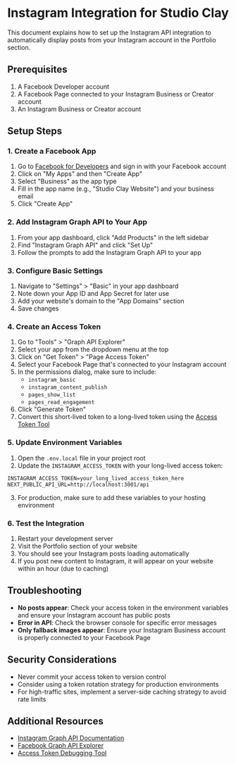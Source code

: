 # Instagram Integration for Studio Clay

This document explains how to set up the Instagram API integration to automatically display posts from your Instagram account in the Portfolio section.

## Prerequisites

1. A Facebook Developer account
2. A Facebook Page connected to your Instagram Business or Creator account
3. An Instagram Business or Creator account

## Setup Steps

### 1. Create a Facebook App

1. Go to [Facebook for Developers](https://developers.facebook.com/) and sign in with your Facebook account
2. Click on "My Apps" and then "Create App"
3. Select "Business" as the app type
4. Fill in the app name (e.g., "Studio Clay Website") and your business email
5. Click "Create App"

### 2. Add Instagram Graph API to Your App

1. From your app dashboard, click "Add Products" in the left sidebar
2. Find "Instagram Graph API" and click "Set Up"
3. Follow the prompts to add the Instagram Graph API to your app

### 3. Configure Basic Settings

1. Navigate to "Settings" > "Basic" in your app dashboard
2. Note down your App ID and App Secret for later use
3. Add your website's domain to the "App Domains" section
4. Save changes

### 4. Create an Access Token

1. Go to "Tools" > "Graph API Explorer"
2. Select your app from the dropdown menu at the top
3. Click on "Get Token" > "Page Access Token"
4. Select your Facebook Page that's connected to your Instagram account
5. In the permissions dialog, make sure to include:
   - `instagram_basic`
   - `instagram_content_publish`
   - `pages_show_list`
   - `pages_read_engagement`
6. Click "Generate Token"
7. Convert this short-lived token to a long-lived token using the [Access Token Tool](https://developers.facebook.com/tools/debug/accesstoken/)

### 5. Update Environment Variables

1. Open the `.env.local` file in your project root
2. Update the `INSTAGRAM_ACCESS_TOKEN` with your long-lived access token:

```
INSTAGRAM_ACCESS_TOKEN=your_long_lived_access_token_here
NEXT_PUBLIC_API_URL=http://localhost:3001/api
```

3. For production, make sure to add these variables to your hosting environment

### 6. Test the Integration

1. Restart your development server
2. Visit the Portfolio section of your website
3. You should see your Instagram posts loading automatically
4. If you post new content to Instagram, it will appear on your website within an hour (due to caching)

## Troubleshooting

- **No posts appear**: Check your access token in the environment variables and ensure your Instagram account has public posts
- **Error in API**: Check the browser console for specific error messages
- **Only fallback images appear**: Ensure your Instagram Business account is properly connected to your Facebook Page

## Security Considerations

- Never commit your access token to version control
- Consider using a token rotation strategy for production environments
- For high-traffic sites, implement a server-side caching strategy to avoid rate limits

## Additional Resources

- [Instagram Graph API Documentation](https://developers.facebook.com/docs/instagram-api/)
- [Facebook Graph API Explorer](https://developers.facebook.com/tools/explorer/)
- [Access Token Debugging Tool](https://developers.facebook.com/tools/debug/accesstoken/) 